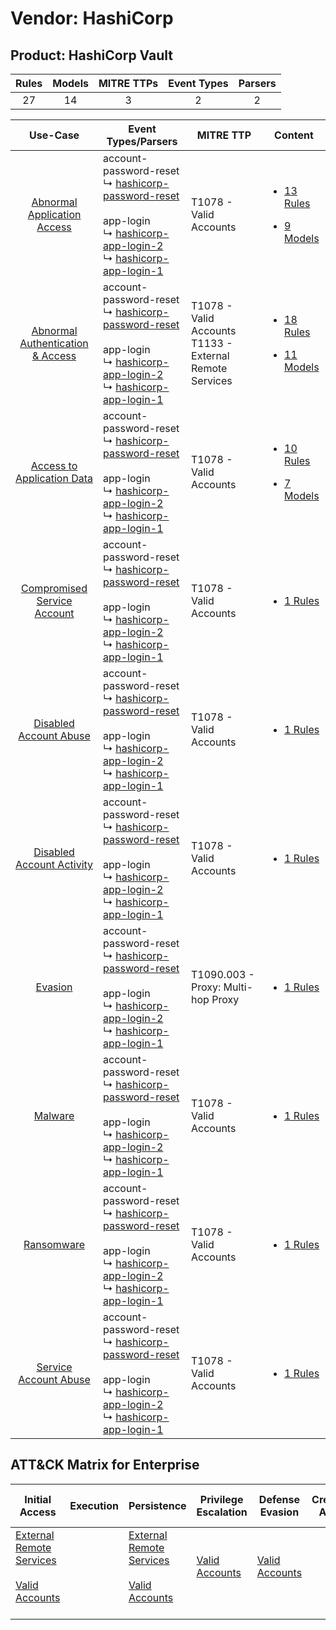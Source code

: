 Vendor: HashiCorp
=================
Product: HashiCorp Vault
------------------------
| Rules | Models | MITRE TTPs | Event Types | Parsers |
|:-----:|:------:|:----------:|:-----------:|:-------:|
|  27   |   14   |     3      |      2      |    2    |

|                                           Use-Case                                           | Event Types/Parsers                                                                                                                                                                                                                                                                           | MITRE TTP                                                      | Content                                                                                                                                 |
|:--------------------------------------------------------------------------------------------:| --------------------------------------------------------------------------------------------------------------------------------------------------------------------------------------------------------------------------------------------------------------------------------------------- | -------------------------------------------------------------- | --------------------------------------------------------------------------------------------------------------------------------------- |
|      [Abnormal Application Access](../../../UseCases/uc_abnormal_application_access.md)      |  account-password-reset<br> ↳ [hashicorp-password-reset](Parsers/parserContent_hashicorp-password-reset.md)<br><br> app-login<br> ↳ [hashicorp-app-login-2](Parsers/parserContent_hashicorp-app-login-2.md)<br> ↳ [hashicorp-app-login-1](Parsers/parserContent_hashicorp-app-login-1.md)<br> | T1078 - Valid Accounts<br>                                     | [<ul><li>13 Rules</li></ul><ul><li>9 Models</li></ul>](Rules_Models/r_m_hashicorp_hashicorp_vault_Abnormal_Application_Access.md)       |
| [Abnormal Authentication & Access](../../../UseCases/uc_abnormal_authentication_&_access.md) |  account-password-reset<br> ↳ [hashicorp-password-reset](Parsers/parserContent_hashicorp-password-reset.md)<br><br> app-login<br> ↳ [hashicorp-app-login-2](Parsers/parserContent_hashicorp-app-login-2.md)<br> ↳ [hashicorp-app-login-1](Parsers/parserContent_hashicorp-app-login-1.md)<br> | T1078 - Valid Accounts<br>T1133 - External Remote Services<br> | [<ul><li>18 Rules</li></ul><ul><li>11 Models</li></ul>](Rules_Models/r_m_hashicorp_hashicorp_vault_Abnormal_Authentication_&_Access.md) |
|       [Access to Application Data](../../../UseCases/uc_access_to_application_data.md)       |  account-password-reset<br> ↳ [hashicorp-password-reset](Parsers/parserContent_hashicorp-password-reset.md)<br><br> app-login<br> ↳ [hashicorp-app-login-2](Parsers/parserContent_hashicorp-app-login-2.md)<br> ↳ [hashicorp-app-login-1](Parsers/parserContent_hashicorp-app-login-1.md)<br> | T1078 - Valid Accounts<br>                                     | [<ul><li>10 Rules</li></ul><ul><li>7 Models</li></ul>](Rules_Models/r_m_hashicorp_hashicorp_vault_Access_to_Application_Data.md)        |
|      [Compromised Service Account](../../../UseCases/uc_compromised_service_account.md)      |  account-password-reset<br> ↳ [hashicorp-password-reset](Parsers/parserContent_hashicorp-password-reset.md)<br><br> app-login<br> ↳ [hashicorp-app-login-2](Parsers/parserContent_hashicorp-app-login-2.md)<br> ↳ [hashicorp-app-login-1](Parsers/parserContent_hashicorp-app-login-1.md)<br> | T1078 - Valid Accounts<br>                                     | [<ul><li>1 Rules</li></ul>](Rules_Models/r_m_hashicorp_hashicorp_vault_Compromised_Service_Account.md)                                  |
|           [Disabled Account Abuse](../../../UseCases/uc_disabled_account_abuse.md)           |  account-password-reset<br> ↳ [hashicorp-password-reset](Parsers/parserContent_hashicorp-password-reset.md)<br><br> app-login<br> ↳ [hashicorp-app-login-2](Parsers/parserContent_hashicorp-app-login-2.md)<br> ↳ [hashicorp-app-login-1](Parsers/parserContent_hashicorp-app-login-1.md)<br> | T1078 - Valid Accounts<br>                                     | [<ul><li>1 Rules</li></ul>](Rules_Models/r_m_hashicorp_hashicorp_vault_Disabled_Account_Abuse.md)                                       |
|        [Disabled Account Activity](../../../UseCases/uc_disabled_account_activity.md)        |  account-password-reset<br> ↳ [hashicorp-password-reset](Parsers/parserContent_hashicorp-password-reset.md)<br><br> app-login<br> ↳ [hashicorp-app-login-2](Parsers/parserContent_hashicorp-app-login-2.md)<br> ↳ [hashicorp-app-login-1](Parsers/parserContent_hashicorp-app-login-1.md)<br> | T1078 - Valid Accounts<br>                                     | [<ul><li>1 Rules</li></ul>](Rules_Models/r_m_hashicorp_hashicorp_vault_Disabled_Account_Activity.md)                                    |
|                          [Evasion](../../../UseCases/uc_evasion.md)                          |  account-password-reset<br> ↳ [hashicorp-password-reset](Parsers/parserContent_hashicorp-password-reset.md)<br><br> app-login<br> ↳ [hashicorp-app-login-2](Parsers/parserContent_hashicorp-app-login-2.md)<br> ↳ [hashicorp-app-login-1](Parsers/parserContent_hashicorp-app-login-1.md)<br> | T1090.003 - Proxy: Multi-hop Proxy<br>                         | [<ul><li>1 Rules</li></ul>](Rules_Models/r_m_hashicorp_hashicorp_vault_Evasion.md)                                                      |
|                          [Malware](../../../UseCases/uc_malware.md)                          |  account-password-reset<br> ↳ [hashicorp-password-reset](Parsers/parserContent_hashicorp-password-reset.md)<br><br> app-login<br> ↳ [hashicorp-app-login-2](Parsers/parserContent_hashicorp-app-login-2.md)<br> ↳ [hashicorp-app-login-1](Parsers/parserContent_hashicorp-app-login-1.md)<br> | T1078 - Valid Accounts<br>                                     | [<ul><li>1 Rules</li></ul>](Rules_Models/r_m_hashicorp_hashicorp_vault_Malware.md)                                                      |
|                       [Ransomware](../../../UseCases/uc_ransomware.md)                       |  account-password-reset<br> ↳ [hashicorp-password-reset](Parsers/parserContent_hashicorp-password-reset.md)<br><br> app-login<br> ↳ [hashicorp-app-login-2](Parsers/parserContent_hashicorp-app-login-2.md)<br> ↳ [hashicorp-app-login-1](Parsers/parserContent_hashicorp-app-login-1.md)<br> | T1078 - Valid Accounts<br>                                     | [<ul><li>1 Rules</li></ul>](Rules_Models/r_m_hashicorp_hashicorp_vault_Ransomware.md)                                                   |
|            [Service Account Abuse](../../../UseCases/uc_service_account_abuse.md)            |  account-password-reset<br> ↳ [hashicorp-password-reset](Parsers/parserContent_hashicorp-password-reset.md)<br><br> app-login<br> ↳ [hashicorp-app-login-2](Parsers/parserContent_hashicorp-app-login-2.md)<br> ↳ [hashicorp-app-login-1](Parsers/parserContent_hashicorp-app-login-1.md)<br> | T1078 - Valid Accounts<br>                                     | [<ul><li>1 Rules</li></ul>](Rules_Models/r_m_hashicorp_hashicorp_vault_Service_Account_Abuse.md)                                        |

ATT&CK Matrix for Enterprise
----------------------------
| Initial Access                                                                                                                                   | Execution | Persistence                                                                                                                                      | Privilege Escalation                                                | Defense Evasion                                                     | Credential Access | Discovery | Lateral Movement | Collection | Command and Control                                                                                                                       | Exfiltration | Impact |
| ------------------------------------------------------------------------------------------------------------------------------------------------ | --------- | ------------------------------------------------------------------------------------------------------------------------------------------------ | ------------------------------------------------------------------- | ------------------------------------------------------------------- | ----------------- | --------- | ---------------- | ---------- | ----------------------------------------------------------------------------------------------------------------------------------------- | ------------ | ------ |
| [External Remote Services](https://attack.mitre.org/techniques/T1133)<br><br>[Valid Accounts](https://attack.mitre.org/techniques/T1078)<br><br> |           | [External Remote Services](https://attack.mitre.org/techniques/T1133)<br><br>[Valid Accounts](https://attack.mitre.org/techniques/T1078)<br><br> | [Valid Accounts](https://attack.mitre.org/techniques/T1078)<br><br> | [Valid Accounts](https://attack.mitre.org/techniques/T1078)<br><br> |                   |           |                  |            | [Proxy: Multi-hop Proxy](https://attack.mitre.org/techniques/T1090/003)<br><br>[Proxy](https://attack.mitre.org/techniques/T1090)<br><br> |              |        |